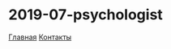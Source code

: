 # 2019-07-psychologist

<a href="https://lia5.github.io/2019-08-kviz/myapp/index.html">Главная</a>
<a href="https://lia5.github.io/2019-08-kviz/myapp/contacts.html">Контакты</a>
